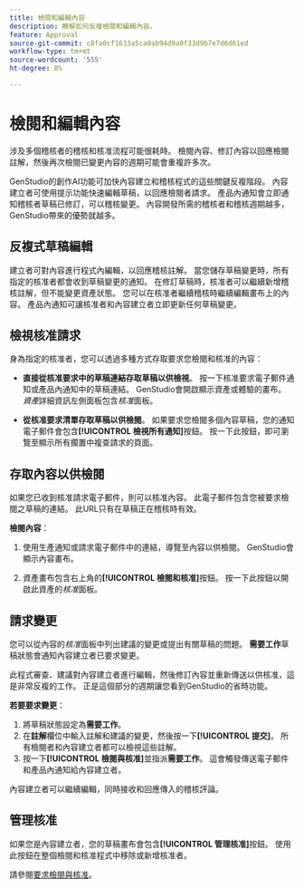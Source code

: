 ```yaml
---
title: 檢閱和編輯內容
description: 瞭解如何反複檢閱和編輯內容。
feature: Approval
source-git-commit: c8fa0cf1633a5ca0ab94d9a0f33d9b7e7d6d61ed
workflow-type: tm+mt
source-wordcount: '555'
ht-degree: 0%

---
```



# 檢閱和編輯內容

涉及多個稽核者的稽核和核准流程可能很耗時。 檢閱內容、修訂內容以回應檢閱註解，然後再次檢閱已變更內容的週期可能會重複許多次。

GenStudio的創作AI功能可加快內容建立和稽核程式的這些關鍵反複階段。 內容建立者可使用提示功能快速編輯草稿，以回應檢閱者請求。 產品內通知會立即通知稽核者草稿已修訂，可以稽核變更。 內容開發所需的稽核者和稽核週期越多，GenStudio帶來的優勢就越多。

## 反複式草稿編輯

建立者可對內容進行程式內編輯，以回應稽核註解。 當您儲存草稿變更時，所有指定的核准者都會收到草稿變更的通知。 在修訂草稿時，核准者可以繼續新增稽核註解，但不能變更資產狀態。 您可以在核准者繼續稽核時繼續編輯畫布上的內容。 產品內通知可讓核准者和內容建立者立即更新任何草稿變更。

## 檢視核准請求

身為指定的核准者，您可以透過多種方式存取要求您檢閱和核准的內容：

* **直接從核准要求中的草稿連結存取草稿以供檢視**。 按一下核准要求電子郵件通知或產品內通知中的草稿連結。 GenStudio會開啟顯示資產或體驗的畫布。 _資產_&#x200B;詳細資訊左側面板包含&#x200B;_核准_&#x200B;面板。

* **從核准要求清單存取草稿以供檢閱**。 如果要求您檢閱多個內容草稿，您的通知電子郵件會包含&#x200B;**[!UICONTROL 檢視所有通知]**&#x200B;按鈕。 按一下此按鈕，即可瀏覽至顯示所有擱置中複查請求的頁面。

## 存取內容以供檢閱

如果您已收到核准請求電子郵件，則可以核准內容。 此電子郵件包含您被要求檢閱之草稿的連結。 此URL只有在草稿正在稽核時有效。

**檢閱內容**：

1. 使用生產通知或請求電子郵件中的連結，導覽至內容以供檢閱。 GenStudio會顯示內容畫布。

1. 資產畫布包含右上角的&#x200B;**[!UICONTROL 檢閱和核准]**&#x200B;按鈕。 按一下此按鈕以開啟此資產的&#x200B;_核准_&#x200B;面板。

## 請求變更

您可以從內容的&#x200B;_核准_&#x200B;面板中列出建議的變更或提出有關草稿的問題。 **需要工作**&#x200B;草稿狀態會通知內容建立者已要求變更。

此程式審查、建議對內容建立者進行編輯，然後修訂內容並重新傳送以供核准，這是非常反複的工作。 正是這個部分的週期讓您看到GenStudio的省時功能。

**若要要求變更**：

1. 將草稿狀態設定為&#x200B;**需要工作**。
1. 在&#x200B;**註解**&#x200B;欄位中輸入註解和建議的變更，然後按一下&#x200B;**[!UICONTROL 提交]**。 所有檢閱者和內容建立者都可以檢視這些註解。
1. 按一下&#x200B;**[!UICONTROL 檢閱與核准]**&#x200B;並指派&#x200B;**需要工作**。 這會觸發傳送電子郵件和產品內通知給內容建立者。

內容建立者可以繼續編輯，同時接收和回應傳入的稽核評論。

## 管理核准

如果您是內容建立者，您的草稿畫布會包含&#x200B;**[!UICONTROL 管理核准]**&#x200B;按鈕。 使用此按鈕在整個檢閱和核准程式中移除或新增核准者。

請參閱[要求檢閱與核准](./request-review.md)。
